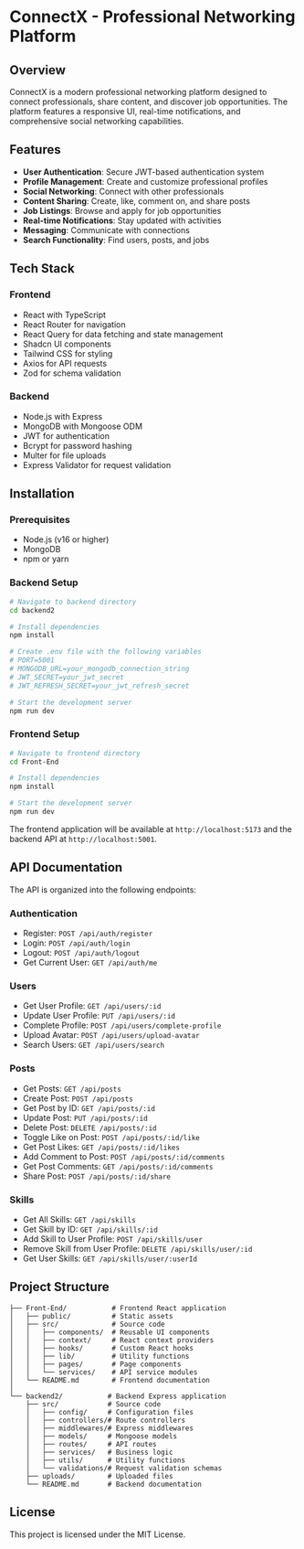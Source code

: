 # ConnectX - Professional Networking Platform

## Overview

ConnectX is a modern professional networking platform designed to connect professionals, share content, and discover job opportunities. The platform features a responsive UI, real-time notifications, and comprehensive social networking capabilities.

## Features

- **User Authentication**: Secure JWT-based authentication system
- **Profile Management**: Create and customize professional profiles
- **Social Networking**: Connect with other professionals
- **Content Sharing**: Create, like, comment on, and share posts
- **Job Listings**: Browse and apply for job opportunities
- **Real-time Notifications**: Stay updated with activities
- **Messaging**: Communicate with connections
- **Search Functionality**: Find users, posts, and jobs

## Tech Stack

### Frontend
- React with TypeScript
- React Router for navigation
- React Query for data fetching and state management
- Shadcn UI components
- Tailwind CSS for styling
- Axios for API requests
- Zod for schema validation

### Backend
- Node.js with Express
- MongoDB with Mongoose ODM
- JWT for authentication
- Bcrypt for password hashing
- Multer for file uploads
- Express Validator for request validation

## Installation

### Prerequisites
- Node.js (v16 or higher)
- MongoDB
- npm or yarn

### Backend Setup

```bash
# Navigate to backend directory
cd backend2

# Install dependencies
npm install

# Create .env file with the following variables
# PORT=5001
# MONGODB_URL=your_mongodb_connection_string
# JWT_SECRET=your_jwt_secret
# JWT_REFRESH_SECRET=your_jwt_refresh_secret

# Start the development server
npm run dev
```

### Frontend Setup

```bash
# Navigate to frontend directory
cd Front-End

# Install dependencies
npm install

# Start the development server
npm run dev
```

The frontend application will be available at `http://localhost:5173` and the backend API at `http://localhost:5001`.

## API Documentation

The API is organized into the following endpoints:

### Authentication
- Register: `POST /api/auth/register`
- Login: `POST /api/auth/login`
- Logout: `POST /api/auth/logout`
- Get Current User: `GET /api/auth/me`

### Users
- Get User Profile: `GET /api/users/:id`
- Update User Profile: `PUT /api/users/:id`
- Complete Profile: `POST /api/users/complete-profile`
- Upload Avatar: `POST /api/users/upload-avatar`
- Search Users: `GET /api/users/search`

### Posts
- Get Posts: `GET /api/posts`
- Create Post: `POST /api/posts`
- Get Post by ID: `GET /api/posts/:id`
- Update Post: `PUT /api/posts/:id`
- Delete Post: `DELETE /api/posts/:id`
- Toggle Like on Post: `POST /api/posts/:id/like`
- Get Post Likes: `GET /api/posts/:id/likes`
- Add Comment to Post: `POST /api/posts/:id/comments`
- Get Post Comments: `GET /api/posts/:id/comments`
- Share Post: `POST /api/posts/:id/share`

### Skills
- Get All Skills: `GET /api/skills`
- Get Skill by ID: `GET /api/skills/:id`
- Add Skill to User Profile: `POST /api/skills/user`
- Remove Skill from User Profile: `DELETE /api/skills/user/:id`
- Get User Skills: `GET /api/skills/user/:userId`

## Project Structure

```
├── Front-End/           # Frontend React application
│   ├── public/          # Static assets
│   ├── src/             # Source code
│   │   ├── components/  # Reusable UI components
│   │   ├── context/     # React context providers
│   │   ├── hooks/       # Custom React hooks
│   │   ├── lib/         # Utility functions
│   │   ├── pages/       # Page components
│   │   └── services/    # API service modules
│   └── README.md        # Frontend documentation
│
└── backend2/           # Backend Express application
    ├── src/            # Source code
    │   ├── config/     # Configuration files
    │   ├── controllers/# Route controllers
    │   ├── middlewares/# Express middlewares
    │   ├── models/     # Mongoose models
    │   ├── routes/     # API routes
    │   ├── services/   # Business logic
    │   ├── utils/      # Utility functions
    │   └── validations/# Request validation schemas
    ├── uploads/        # Uploaded files
    └── README.md       # Backend documentation
```

## License

This project is licensed under the MIT License.